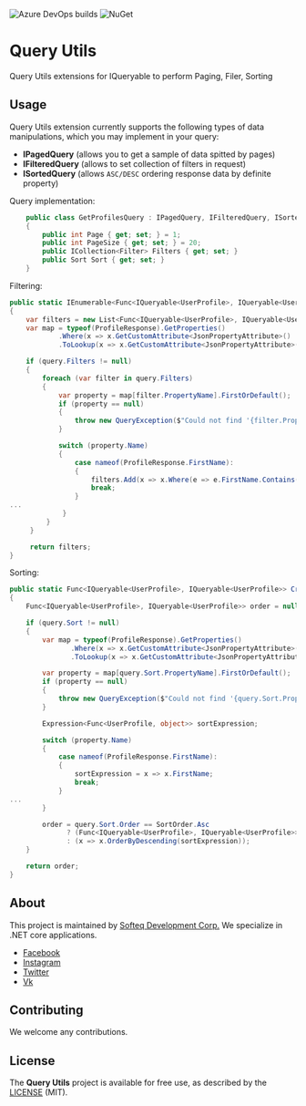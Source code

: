 ![Azure DevOps builds](https://dev.azure.com/eugenypetlakh/serilog.extension/_apis/build/status/Softeq.serilog.extension?branchName=master)
![NuGet](https://img.shields.io/nuget/v/Softeq.Serilog.Extension.svg)

# Query Utils

Query Utils extensions for IQueryable to perform Paging, Filer, Sorting

## Usage
Query Utils extension currently supports the following types of data manipulations, which you may implement in your query:
- **IPagedQuery** (allows you to get a sample of data spitted by pages)
- **IFilteredQuery** (allows to set collection of filters in request)
- **ISortedQuery** (allows `ASC/DESC` ordering response data by definite property)

Query implementation:
```csharp
    public class GetProfilesQuery : IPagedQuery, IFilteredQuery, ISortedQuery
    {
        public int Page { get; set; } = 1;
        public int PageSize { get; set; } = 20;
        public ICollection<Filter> Filters { get; set; }
        public Sort Sort { get; set; }
    }
```
Filtering:
```csharp
public static IEnumerable<Func<IQueryable<UserProfile>, IQueryable<UserProfile>>> CreateFilters(this GetProfilesQuery query)
{
    var filters = new List<Func<IQueryable<UserProfile>, IQueryable<UserProfile>>>();
    var map = typeof(ProfileResponse).GetProperties()
            .Where(x => x.GetCustomAttribute<JsonPropertyAttribute>() != null)
            .ToLookup(x => x.GetCustomAttribute<JsonPropertyAttribute>().PropertyName);

    if (query.Filters != null)
    {
        foreach (var filter in query.Filters)
        {
            var property = map[filter.PropertyName].FirstOrDefault();
            if (property == null)
            {
                throw new QueryException($"Could not find '{filter.PropertyName}' in model scheme.");
            }

            switch (property.Name)
            {
                case nameof(ProfileResponse.FirstName):
                {
                    filters.Add(x => x.Where(e => e.FirstName.Contains(filter.Value)));
                    break;
                }
...
             }
         }
     }

     return filters;
}
```
Sorting:
```csharp
public static Func<IQueryable<UserProfile>, IQueryable<UserProfile>> CreateOrdering(this GetProfilesQuery query)
{
    Func<IQueryable<UserProfile>, IQueryable<UserProfile>> order = null;

    if (query.Sort != null)
    {
        var map = typeof(ProfileResponse).GetProperties()
               .Where(x => x.GetCustomAttribute<JsonPropertyAttribute>() != null)
               .ToLookup(x => x.GetCustomAttribute<JsonPropertyAttribute>().PropertyName);

        var property = map[query.Sort.PropertyName].FirstOrDefault();
        if (property == null)
        {
            throw new QueryException($"Could not find '{query.Sort.PropertyName}' in model scheme.");
        }

        Expression<Func<UserProfile, object>> sortExpression;

        switch (property.Name)
        {
            case nameof(ProfileResponse.FirstName):
            {
                sortExpression = x => x.FirstName;
                break;
            }
...
        }

        order = query.Sort.Order == SortOrder.Asc 
              ? (Func<IQueryable<UserProfile>, IQueryable<UserProfile>>) (x => x.OrderBy(sortExpression))
              : (x => x.OrderByDescending(sortExpression));
    }

    return order;
}
```


## About
This project is maintained by [Softeq Development Corp.](https://www.softeq.com/)
We specialize in .NET core applications.

 - [Facebook](https://web.facebook.com/Softeq.by/)
 - [Instagram](https://www.instagram.com/softeq/)
 - [Twitter](https://twitter.com/Softeq)
 - [Vk](https://vk.com/club21079655)

## Contributing
We welcome any contributions.

## License
The **Query Utils** project is available for free use, as described by the [LICENSE](/LICENSE) (MIT).
